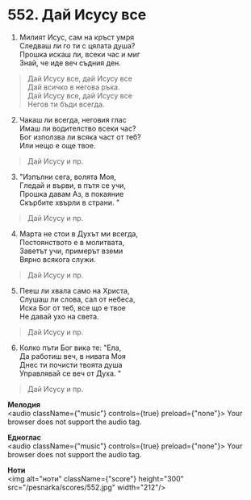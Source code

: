 # 552. Дай Исусу все

1. Милият Исус, сам на кръст умря  
Следваш ли го ти с цялата душа?  
Прошка искаш ли, всеки час и миг  
Знай, че иде веч съдния ден.  

> Дай Исусу все, дай Исусу все  
> Дай всичко в негова ръка.  
> Дай Исусу все, дай Исусу все  
> Негов ти бъди всегда.  

2. Чакаш ли всегда, неговия глас  
Имаш ли водителство всеки час?  
Бог използва ли всяка част от теб?  
Или нещо е още твое.  

> Дай Исусу и пр.  

3. "Изпълни сега, волята Моя,  
Гледай и върви, в пътя се учи,  
Прошка давам Аз, в покаяние  
Скърбите хвърли в страни. "  

> Дай Исусу и пр.  

4. Марта не стои в Духът ми всегда,  
Постоянството е в молитвата,  
Заветът учи, примерът вземи  
Вярно всякога служи.  

> Дай Исусу и пр.  

5. Пееш ли хвала само на Христа,  
Слушаш ли слова, сал от небеса,  
Иска Бог от теб, все що е твое  
Не давай ухо на света.  

> Дай Исусу и пр.  

6. Колко пъти Бог вика те: "Ела,  
Да работиш веч, в нивата Моя  
Днес ти почисти твоята душа  
Управлявай се веч от Духа. "  

> Дай Исусу и пр.

**Мелодия**  
<audio className={"music"} controls={true} preload={"none"}>
    <source src="/pesnarka/mp3/552.mp3" type="audio/mpeg"/>
    Your browser does not support the audio tag.
</audio>

**Едноглас**  
<audio className={"music"} controls={true} preload={"none"}>
    <source src="/pesnarka/transp/552.mp3" type="audio/mpeg"/>
    Your browser does not support the audio tag.
</audio>

**Ноти**  
<img alt="ноти" className={"score"} height="300" src="/pesnarka/scores/552.jpg" width="212"/>
